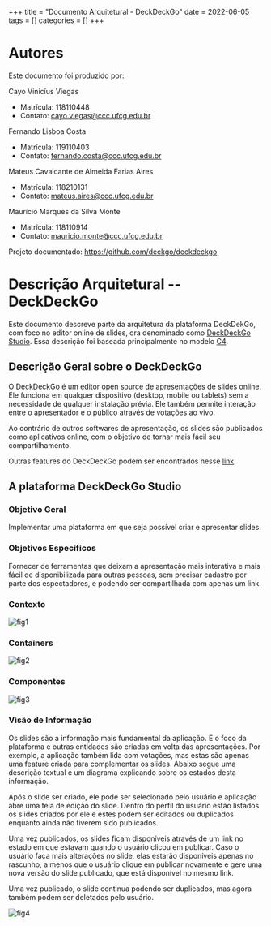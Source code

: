 +++
title = "Documento Arquitetural - DeckDeckGo"
date = 2022-06-05
tags = []
categories = []
+++

# Autores

Este documento foi produzido por:

Cayo Vinicíus Viegas

- Matrícula: 118110448
- Contato: cayo.viegas@ccc.ufcg.edu.br

Fernando Lisboa Costa

- Matrícula: 119110403
- Contato: fernando.costa@ccc.ufcg.edu.br

Mateus Cavalcante de Almeida Farias Aires

- Matrícula: 118210131
- Contato: mateus.aires@ccc.ufcg.edu.br

Maurício Marques da Silva Monte

- Matrícula: 118110914
- Contato: mauricio.monte@ccc.ufcg.edu.br

Projeto documentado: https://github.com/deckgo/deckdeckgo

# Descrição Arquitetural -- DeckDeckGo

Este documento descreve parte da arquitetura da plataforma DeckDekGo, com foco no editor online de slides, ora denominado como [DeckDeckGo Studio](https://deckdeckgo.com/en/). Essa descrição foi baseada principalmente no modelo [C4](https://c4model.com/).

## Descrição Geral sobre o DeckDeckGo

O DeckDeckGo é um editor open source de apresentações de slides online. Ele funciona em qualquer dispositivo (desktop, mobile ou tablets) sem a necessidade de qualquer instalação prévia. Ele também permite interação entre o apresentador e o público através de votações ao vivo.

Ao contrário de outros softwares de apresentação, os slides são publicados como aplicativos online, com o objetivo de tornar mais fácil seu compartilhamento.

Outras features do DeckDeckGo podem ser encontrados nesse [link](https://deckdeckgo.com/en/features).

## A plataforma DeckDeckGo Studio

### Objetivo Geral

Implementar uma plataforma em que seja possível criar e apresentar slides.

### Objetivos Específicos

Fornecer de ferramentas que deixam a apresentação mais interativa e mais fácil de disponibilizada para outras pessoas, sem precisar cadastro por parte dos espectadores, e podendo ser compartilhada com apenas um link.

### Contexto

![fig1]()

### Containers

![fig2]()

### Componentes

![fig3]()

### Visão de Informação

Os slides são a informação mais fundamental da aplicação. É o foco da plataforma e outras entidades são criadas em volta das apresentações. Por exemplo, a aplicação também lida com votações, mas estas são apenas uma feature criada para complementar os slides. Abaixo segue uma descrição textual e um diagrama explicando sobre os estados desta informação.

Após o slide ser criado, ele pode ser selecionado pelo usuário e aplicação abre uma tela de edição do slide. Dentro do perfil do usuário estão listados os slides criados por ele e estes podem ser editados ou duplicados enquanto ainda não tiverem sido publicados.

Uma vez publicados, os slides ficam disponíveis através de um link no estado em que estavam quando o usuário clicou em publicar. Caso o usuário faça mais alterações no slide, elas estarão disponíveis apenas no rascunho, a menos que o usuário clique em publicar novamente e gere uma nova versão do slide publicado, que está disponível no mesmo link.

Uma vez publicado, o slide continua podendo ser duplicados, mas agora também podem ser deletados pelo usuário.

![fig4](visao_da_informacao.png)
